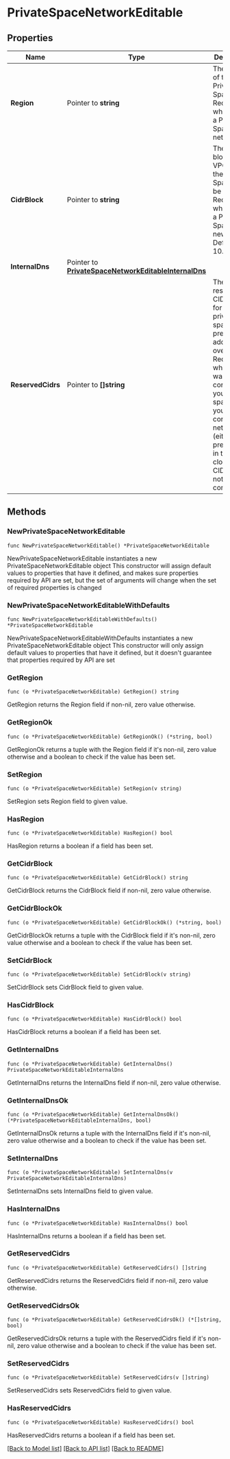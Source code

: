 # PrivateSpaceNetworkEditable

## Properties

Name | Type | Description | Notes
------------ | ------------- | ------------- | -------------
**Region** | Pointer to **string** | The region of the Private Space. Required when create a Private Space network. | [optional] 
**CidrBlock** | Pointer to **string** | The CIDR block of the VPC where the Private Space will be created. Required when create a Private Space in a new VPC. Default is 10.0.0.0/16. | [optional] 
**InternalDns** | Pointer to [**PrivateSpaceNetworkEditableInternalDns**](PrivateSpaceNetworkEditableInternalDns.md) |  | [optional] 
**ReservedCidrs** | Pointer to **[]string** | The list of reserved CIDR blocks for your private space to prevent IP address overlap. Required when you want to connect your private space to your corporate network (either on-premises or in the cloud). Use CIDR notation and commas.  | [optional] 

## Methods

### NewPrivateSpaceNetworkEditable

`func NewPrivateSpaceNetworkEditable() *PrivateSpaceNetworkEditable`

NewPrivateSpaceNetworkEditable instantiates a new PrivateSpaceNetworkEditable object
This constructor will assign default values to properties that have it defined,
and makes sure properties required by API are set, but the set of arguments
will change when the set of required properties is changed

### NewPrivateSpaceNetworkEditableWithDefaults

`func NewPrivateSpaceNetworkEditableWithDefaults() *PrivateSpaceNetworkEditable`

NewPrivateSpaceNetworkEditableWithDefaults instantiates a new PrivateSpaceNetworkEditable object
This constructor will only assign default values to properties that have it defined,
but it doesn't guarantee that properties required by API are set

### GetRegion

`func (o *PrivateSpaceNetworkEditable) GetRegion() string`

GetRegion returns the Region field if non-nil, zero value otherwise.

### GetRegionOk

`func (o *PrivateSpaceNetworkEditable) GetRegionOk() (*string, bool)`

GetRegionOk returns a tuple with the Region field if it's non-nil, zero value otherwise
and a boolean to check if the value has been set.

### SetRegion

`func (o *PrivateSpaceNetworkEditable) SetRegion(v string)`

SetRegion sets Region field to given value.

### HasRegion

`func (o *PrivateSpaceNetworkEditable) HasRegion() bool`

HasRegion returns a boolean if a field has been set.

### GetCidrBlock

`func (o *PrivateSpaceNetworkEditable) GetCidrBlock() string`

GetCidrBlock returns the CidrBlock field if non-nil, zero value otherwise.

### GetCidrBlockOk

`func (o *PrivateSpaceNetworkEditable) GetCidrBlockOk() (*string, bool)`

GetCidrBlockOk returns a tuple with the CidrBlock field if it's non-nil, zero value otherwise
and a boolean to check if the value has been set.

### SetCidrBlock

`func (o *PrivateSpaceNetworkEditable) SetCidrBlock(v string)`

SetCidrBlock sets CidrBlock field to given value.

### HasCidrBlock

`func (o *PrivateSpaceNetworkEditable) HasCidrBlock() bool`

HasCidrBlock returns a boolean if a field has been set.

### GetInternalDns

`func (o *PrivateSpaceNetworkEditable) GetInternalDns() PrivateSpaceNetworkEditableInternalDns`

GetInternalDns returns the InternalDns field if non-nil, zero value otherwise.

### GetInternalDnsOk

`func (o *PrivateSpaceNetworkEditable) GetInternalDnsOk() (*PrivateSpaceNetworkEditableInternalDns, bool)`

GetInternalDnsOk returns a tuple with the InternalDns field if it's non-nil, zero value otherwise
and a boolean to check if the value has been set.

### SetInternalDns

`func (o *PrivateSpaceNetworkEditable) SetInternalDns(v PrivateSpaceNetworkEditableInternalDns)`

SetInternalDns sets InternalDns field to given value.

### HasInternalDns

`func (o *PrivateSpaceNetworkEditable) HasInternalDns() bool`

HasInternalDns returns a boolean if a field has been set.

### GetReservedCidrs

`func (o *PrivateSpaceNetworkEditable) GetReservedCidrs() []string`

GetReservedCidrs returns the ReservedCidrs field if non-nil, zero value otherwise.

### GetReservedCidrsOk

`func (o *PrivateSpaceNetworkEditable) GetReservedCidrsOk() (*[]string, bool)`

GetReservedCidrsOk returns a tuple with the ReservedCidrs field if it's non-nil, zero value otherwise
and a boolean to check if the value has been set.

### SetReservedCidrs

`func (o *PrivateSpaceNetworkEditable) SetReservedCidrs(v []string)`

SetReservedCidrs sets ReservedCidrs field to given value.

### HasReservedCidrs

`func (o *PrivateSpaceNetworkEditable) HasReservedCidrs() bool`

HasReservedCidrs returns a boolean if a field has been set.


[[Back to Model list]](../README.md#documentation-for-models) [[Back to API list]](../README.md#documentation-for-api-endpoints) [[Back to README]](../README.md)


